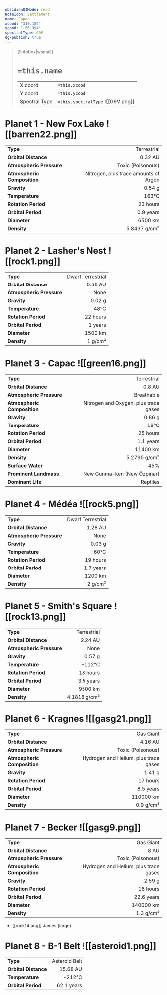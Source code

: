 ```yaml
---
obsidianUIMode: read
NoteIcon: Settlement
name: Capac
xcood: "310.184"
ycood: "-56.394"
spectralType: G9V
dg-publish: true
---
```

> [!infobox|wsmall]
> # `=this.name`
> | | |
> | - | - |
> | X coord | `=this.xcood` |
> | Y coord| `=this.ycood` |
> | Spectral Type | `=this.spectralType` ![[G9V.png]] |

# Planet 1 - New Fox Lake ![[barren22.png]]
|                             |                           |
| --------------------------- | -------------------------:|
| **Type**                    |             Terrestrial |
| **Orbital Distance**        |   0.32 AU |
| **Atmospheric Pressure**    |       Toxic (Poisonous) |
| **Atmospheric Composition** |      Nitrogen, plus trace amounts of Argon |
| **Gravity**                 |        0.54 g |
| **Temperature**             |    163°C |
| **Rotation Period**         |  23 hours |
| **Orbital Period** | 0.9 years |
| **Diameter**                |      6500 km | 
| **Density**                 |    5.8437 g/cm³ |





# Planet 2 - Lasher's Nest ![[rock1.png]]
|                             |                           |
| --------------------------- | -------------------------:|
| **Type**                    |             Dwarf Terrestrial |
| **Orbital Distance**        |   0.56 AU |
| **Atmospheric Pressure**    |       None |
| **Gravity**                 |        0.02 g |
| **Temperature**             |    48°C |
| **Rotation Period**         |  22 hours |
| **Orbital Period** | 1 years |
| **Diameter**                |      1500 km | 
| **Density**                 |    1 g/cm³ |





# Planet 3 - Capac ![[green16.png]]
|                             |                           |
| --------------------------- | -------------------------:|
| **Type**                    |             Terrestrial |
| **Orbital Distance**        |   0.8 AU |
| **Atmospheric Pressure**    |       Breathable |
| **Atmospheric Composition** |      Nitrogen and Oxygen, plus trace gases |
| **Gravity**                 |        0.86 g |
| **Temperature**             |    19°C |
| **Rotation Period**         |  25 hours |
| **Orbital Period** | 1.1 years |
| **Diameter**                |      11400 km | 
| **Density**                 |    5.2795 g/cm³ |
| **Surface Water**           |           45% | 
| **Prominent Landmass**      |         New Gunma-ken (New Özpınar) | 
| **Dominant Life**           |         Reptiles |





# Planet 4 - Médéa ![[rock5.png]]
|                             |                           |
| --------------------------- | -------------------------:|
| **Type**                    |             Dwarf Terrestrial |
| **Orbital Distance**        |   1.28 AU |
| **Atmospheric Pressure**    |       None |
| **Gravity**                 |        0.03 g |
| **Temperature**             |    -60°C |
| **Rotation Period**         |  19 hours |
| **Orbital Period** | 1.7 years |
| **Diameter**                |      1200 km | 
| **Density**                 |    2 g/cm³ |





# Planet 5 - Smith's Square ![[rock13.png]]
|                             |                           |
| --------------------------- | -------------------------:|
| **Type**                    |             Terrestrial |
| **Orbital Distance**        |   2.24 AU |
| **Atmospheric Pressure**    |       None |
| **Gravity**                 |        0.57 g |
| **Temperature**             |    -112°C |
| **Rotation Period**         |  18 hours |
| **Orbital Period** | 3.5 years |
| **Diameter**                |      9500 km | 
| **Density**                 |    4.1818 g/cm³ |





# Planet 6 - Kragnes ![[gasg21.png]]
|                             |                           |
| --------------------------- | -------------------------:|
| **Type**                    |             Gas Giant |
| **Orbital Distance**        |   4.16 AU |
| **Atmospheric Pressure**    |       Toxic (Poisonous) |
| **Atmospheric Composition** |      Hydrogen and Helium, plus trace gases |
| **Gravity**                 |        1.41 g |
| **Rotation Period**         |  17 hours |
| **Orbital Period** | 8.5 years |
| **Diameter**                |      110000 km | 
| **Density**                 |    0.9 g/cm³ |





# Planet 7 - Becker ![[gasg9.png]]
|                             |                           |
| --------------------------- | -------------------------:|
| **Type**                    |             Gas Giant |
| **Orbital Distance**        |   8 AU |
| **Atmospheric Pressure**    |       Toxic (Poisonous) |
| **Atmospheric Composition** |      Hydrogen and Helium, plus trace gases |
| **Gravity**                 |        2.59 g |
| **Rotation Period**         |  16 hours |
| **Orbital Period** | 22.6 years |
| **Diameter**                |      140000 km | 
| **Density**                 |    1.3 g/cm³ |



- [[rock14.png]] James (large)

# Planet 8 - B-1 Belt ![[asteroid1.png]]
|                             |                           |
| --------------------------- | -------------------------:|
| **Type**                    |             Asteroid Belt |
| **Orbital Distance**        |   15.68 AU |
| **Temperature**             |    -212°C |
| **Orbital Period** | 62.1 years |






